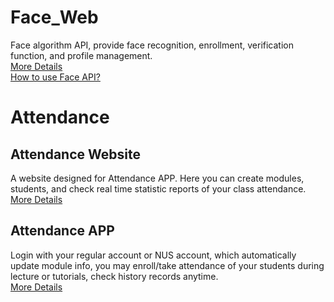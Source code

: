 # Face_Web
   Face algorithm API, provide face recognition, enrollment, verification function, and profile management.   
   [More Details](https://github.com/fcharmy/face/blob/master/face_web/README.md)  
   [How to use Face API?](https://github.com/fcharmy/face/blob/master/face_web/face_tech/templates/mkdocs/docs/getstart.md)
    
# Attendance  
## Attendance Website
   A website designed for Attendance APP. Here you can create modules, students, and check real time statistic reports of your class attendance.  
   [More Details](https://github.com/fcharmy/face/blob/master/attendence/README.md)
  
## Attendance APP
   Login with your regular account or NUS account, which automatically update module info, you may enroll/take attendance of your students during lecture or tutorials, check history records anytime.  
   [More Details](https://github.com/fcharmy/face/blob/master/app_attendance/README.md)
